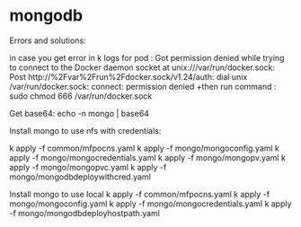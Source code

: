 # mongodb
Errors and solutions:

in case you get error in k logs for pod : Got permission denied while trying to connect to the Docker daemon socket at unix:///var/run/docker.sock: Post http://%2Fvar%2Frun%2Fdocker.sock/v1.24/auth: dial unix /var/run/docker.sock: connect: permission denied
+then run command : sudo chmod 666 /var/run/docker.sock

Get base64:
echo -n mongo | base64

Install mongo to use nfs with credentials:

k apply -f common/mfpocns.yaml
k apply -f mongo/mongoconfig.yaml
k apply -f mongo/mongocredentials.yaml
k apply -f mongo/mongopv.yaml
k apply -f mongo/mongopvc.yaml
k apply -f mongo/mongodbdeploywithcred.yaml

Install mongo to use local
k apply -f common/mfpocns.yaml
k apply -f mongo/mongoconfig.yaml
k apply -f mongo/mongocredentials.yaml
k apply -f mongo/mongodbdeployhostpath.yaml



